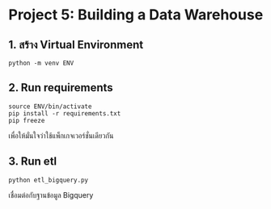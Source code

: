 # Project 5: Building a Data Warehouse
## 1. สร้าง Virtual Environment
```
python -m venv ENV
```

## 2. Run requirements 
```
source ENV/bin/activate
pip install -r requirements.txt
pip freeze
```
เพื่อให้มั่นใจว่าใช้แพ็กเกจเวอร์ชั่นเดียวกัน

## 3. Run etl
```
python etl_bigquery.py 
```
เชื่อมต่อกับฐานข้อมูล Bigquery